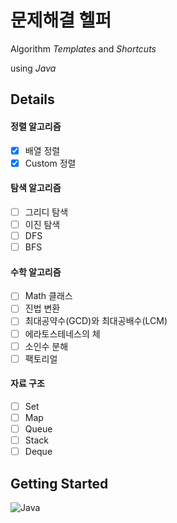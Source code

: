 # 문제해결 헬퍼
Algorithm *Templates* and *Shortcuts*

using *Java*

## Details
#### 정렬 알고리즘
- [x] 배열 정렬
- [x] Custom 정렬

#### 탐색 알고리즘
- [ ] 그리디 탐색
- [ ] 이진 탐색
- [ ] DFS
- [ ] BFS

#### 수학 알고리즘
- [ ] Math 클래스
- [ ] 진법 변환
- [ ] 최대공약수(GCD)와 최대공배수(LCM)
- [ ] 에라토스테네스의 체
- [ ] 소인수 분해
- [ ] 팩토리얼

#### 자료 구조
- [ ] Set
- [ ] Map
- [ ] Queue
- [ ] Stack
- [ ] Deque

## Getting Started
![Java](https://img.shields.io/badge/java-%23ED8B00.svg?style=for-the-badge&logo=openjdk&logoColor=white)
